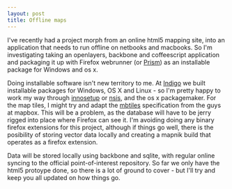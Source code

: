 ```yaml
---
layout: post
title: Offline maps
---
```


I've recently had a project morph from an online html5 mapping site, into an application that needs to run offline on netbooks and macbooks. So I'm investigating taking an openlayers, backbone and coffeescript application and packaging it up with Firefox webrunner (or [Prism](https://addons.mozilla.org/en-us/firefox/addon/mozilla-labs-prism/)) as an installable package for Windows and os x.

Doing installable software isn't new territory to me. At [Indigo](http://indigorenderer.com/) we built installable packages for Windows, OS X and Linux - so I'm pretty happy to work my way through [innosetup](http://www.jrsoftware.org/isinfo.php) or [nsis](http://nsis.sourceforge.net/Main_Page), and the os x packagemaker. For the map tiles, I might try and adapt the [mbtiles](http://mbtiles.org/) specification from the guys at mapbox. This will be a problem, as the database will have to be jerry rigged into place where Firefox can see it. I'm avoiding doing any binary firefox extensions for this project, although if things go well, there is the posibility of storing vector data locally and creating a mapnik build that operates as a firefox extension.

Data will be stored locally using backbone and sqlite, with regular online syncing to the official point-of-interest repository. So far we only have the html5 protoype done, so there is a lot of ground to cover - but I'll try and keep you all updated on how things go.
